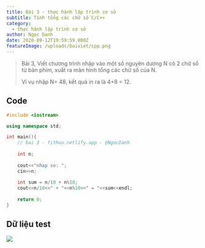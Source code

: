```yaml
---
title: Bài 3 - thực hành lập trình cơ sở
subtitle: Tính tổng các chữ số C/C++
category:
  - thực hành lập trình cơ sở
author: Ngọc Danh
date: 2020-09-12T19:59:59.000Z
featureImage: /uploads/baiviet/cpp.png
---
```


> Bài 3, Viết chương trình nhập vào một số nguyên dương N có 2 chữ số từ bàn phím, xuất ra màn hình tổng các chữ số của N.
>
>Ví vụ nhập N= 48, kết quả in ra là 4+8 = 12.

## Code  
```c++
#include <iostream>

using namespace std;

int main(){
	// bai 3 - fithou.netlify.app - @NgocDanh
	
	int n;
	
	cout<<"nhap so: ";
	cin>>n;
	
	int sum = n/10 + n%10;
	cout<<n/10<<" + "<<n%10<<" = "<<sum<<endl;
	
	return 0;
}

```

## Dữ liệu test  

![](https://i.ibb.co/YPGt47V/bai3-thcs.jpg)
